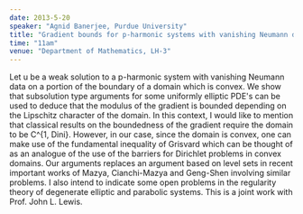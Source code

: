 ```yaml
---
date: 2013-5-20
speaker: "Agnid Banerjee, Purdue University"
title: "Gradient bounds for p-harmonic systems with vanishing Neumann data in a convex domain"
time: "11am" 
venue: "Department of Mathematics, LH-3"
---
```

Let u be a weak solution to a p-harmonic system with vanishing Neumann data on a portion of the boundary of a domain which is convex. We show that subsolution type arguments for some uniformly elliptic PDE's can be used to deduce that the modulus of the gradient is bounded depending on the Lipschitz character of the domain. In this context, I would like to mention that classical results on the boundedness of the gradient require the domain to be C^{1, Dini}. However, in our case, since the domain is convex, one can make use of the fundamental inequality of Grisvard which can be thought of as an analogue of the use of the barriers for Dirichlet problems in convex domains. Our arguments replaces an argument based on level sets in recent important works of Mazya, Cianchi-Mazya and Geng-Shen involving similar problems. I also intend to indicate some open problems in the regularity theory of degenerate elliptic and parabolic systems. This is a joint work with Prof. John L. Lewis.
